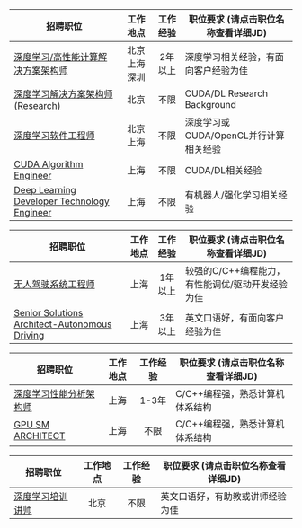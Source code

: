 |招聘职位|工作地点|工作经验|职位要求 (请点击职位名称查看详细JD)|
|-------|:--------:|:-------:|-------|
|[深度学习/高性能计算解决方案架构师](/深度学习or高性能计算解决方案架构师.md)|北京  上海  深圳|2年以上|深度学习相关经验，有面向客户经验为佳|
|[深度学习解决方案架构师(Research)](/深度学习解决方案架构师(Research).md)|北京|不限|CUDA/DL Research Background|
|[深度学习软件工程师](/深度学习工程师.md)|北京  上海|不限|深度学习或CUDA/OpenCL并行计算相关经验|
|[CUDA Algorithm Engineer](/CUDA_Algorithm_Engineer.md)|上海|不限|CUDA/DL相关经验|
|[Deep Learning Developer Technology Engineer](/Deep_Learning_Developer_Technology_Engineer.md)|上海|不限|有机器人/强化学习相关经验|

|招聘职位|工作地点|工作经验|职位要求 (请点击职位名称查看详细JD)|
|-------|:--------:|:-------:|-------|
|[无人驾驶系统工程师](/无人驾驶系统工程师.md)|上海|1年以上|较强的C/C++编程能力，有性能调优/驱动开发经验为佳|
|[Senior Solutions Architect-Autonomous Driving](/Senior_Solutions_Architect-Autonomous_Driving.md)|上海|3年以上|英文口语好，有面向客户经验为佳|

|招聘职位|工作地点|工作经验|职位要求 (请点击职位名称查看详细JD)|
|-------|:--------:|:-------:|-------|
|[深度学习性能分析架构师](/深度学习性能分析架构师.md)|上海|1-3年|C/C++编程强，熟悉计算机体系结构|
|[GPU SM ARCHITECT](/GPU_SM_ARCHITECT.md)|上海|不限|C/C++编程强，熟悉计算机体系结构|

|招聘职位|工作地点|工作经验|职位要求 (请点击职位名称查看详细JD)|
|-------|:--------:|:-------:|-------|
|[深度学习培训讲师](/深度学习培训讲师.md)|北京|不限|英文口语好，有助教或讲师经验为佳|

